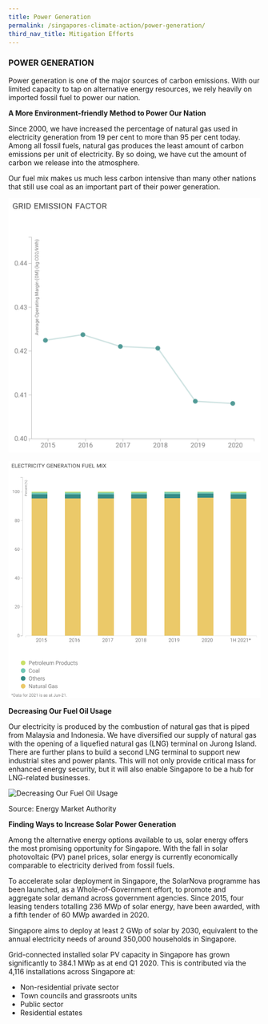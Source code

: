 ```yaml
---
title: Power Generation
permalink: /singapores-climate-action/power-generation/
third_nav_title: Mitigation Efforts
---
```

### POWER GENERATION

Power generation is one of the major sources of carbon emissions. With our limited capacity to tap on alternative energy resources, we rely heavily on imported fossil fuel to power our nation.

**A More Environment-friendly Method to Power Our Nation**

Since 2000, we have increased the percentage of natural gas used in electricity generation from 19 per cent to more than 95 per cent today. Among all fossil fuels, natural gas produces the least amount of carbon emissions per unit of electricity. By so doing, we have cut the amount of carbon we release into the atmosphere.

Our fuel mix makes us much less carbon intensive than many other nations that still use coal as an important part of their power generation.

![Alt text for image on Isomer site](/images/GridEmissionFactor.jpg)

![Alt text for image on Isomer site](/images/ElectricityGenerationFuelMix.png)

**Decreasing Our Fuel Oil Usage**

Our electricity is produced by the combustion of natural gas that is piped from Malaysia and Indonesia. We have diversified our supply of natural gas with the opening of a liquefied natural gas (LNG) terminal on Jurong Island. There are further plans to build a second LNG terminal to support new industrial sites and power plants. This will not only provide critical mass for enhanced energy security, but it will also enable Singapore to be a hub for LNG-related businesses.

![Decreasing Our Fuel Oil Usage](/images/decreasing-our-fuel-oil-usage.jpg "Decreasing Our Fuel Oil Usage")

Source: Energy Market Authority

**Finding Ways to Increase Solar Power Generation**

Among the alternative energy options available to us, solar energy offers the most promising opportunity for Singapore. With the fall in solar photovoltaic (PV) panel prices, solar energy is currently economically comparable to electricity derived from fossil fuels.

To accelerate solar deployment in Singapore, the SolarNova programme has been launched, as a Whole-of-Government effort, to promote and aggregate solar demand across government agencies. Since 2015, four leasing tenders totalling 236 MWp of solar energy, have been awarded, with a fifth tender of 60 MWp awarded in 2020. 

Singapore aims to deploy at least 2 GWp of solar by 2030, equivalent to the annual electricity needs of around 350,000 households in Singapore. 

Grid-connected installed solar PV capacity in Singapore has grown significantly to 384.1 MWp as at end Q1 2020. This is contributed via the 4,116 installations across Singapore at: 

* Non-residential private sector 
* Town councils and grassroots units 
* Public sector 
* Residential estates